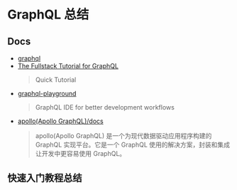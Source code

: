 # GraphQL 总结

## Docs
- [graphql](https://graphql.org/)
- [The Fullstack Tutorial for GraphQL](https://www.howtographql.com/)
  > Quick Tutorial 
- [graphql-playground](https://github.com/graphql/graphql-playground)
  > GraphQL IDE for better development workflows
- [apollo(Apollo GraphQL)/docs](https://www.apollographql.com/docs/)
  > apollo(Apollo GraphQL) 是一个为现代数据驱动应用程序构建的 GraphQL 实现平台。它是一个 GraphQL 使用的解决方案，封装和集成让开发中更容易使用 GraphQL。

## 快速入门教程总结

